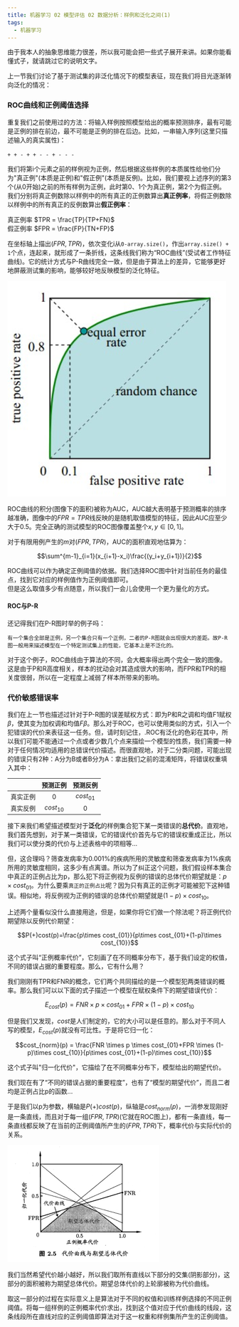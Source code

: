 ```yaml
---
title: 机器学习 02 模型评估 02 数据分析：样例和泛化之间(1)
tags: 
  - 机器学习
---
```


由于我本人的抽象思维能力很差，所以我可能会把一些式子展开来讲。如果你能看懂式子，就请跳过它的说明文字。

上一节我们讨论了基于测试集的非泛化情况下的模型表征，现在我们将目光逐渐转向泛化的情况：

### ROC曲线和正例阈值选择

重复我们之前使用过的方法：将输入样例按照模型给出的概率预测排序，最有可能是正例的排在前边，最不可能是正例的排在后边。比如，一串输入序列(这里只描述输入的真实属性)：

`+ + - + + - - + - - -`

我们将第i个元素之前的样例视为正例，然后根据这些样例的本质属性给他们分为"真正例"(本质是正例)和"假正例"(本质是反例)。比如，我们要视上述序列的第3个(从0开始)之前的所有样例为正例，此时第0、1个为真正例，第2个为假正例。我们分别将真正例数除以样例中的所有真正的正例数算出**真正例率**，将假正例数除以样例中的所有真正的反例数算出**假正例率**：

真正例率 $TPR = \frac{TP}{TP+FN}$  
假正例率 $FPR = \frac{FP}{TN+FP}$  

在坐标轴上描出$(FPR, TPR)$，依次变化i从`0-array.size()`，作出`array.size() + 1`个点，连起来，就形成了一条折线，这条线我们称为“ROC曲线”(受试者工作特征曲线)。它的统计方式与P-R曲线完全一致，但是由于算法上的差异，它能够更好地屏蔽测试集的影响，能够较好地反映模型的泛化特征。  

![ROC曲线](/assets/image/ML/ROC.png)  

ROC曲线的积分(图像下的面积)被称为AUC，AUC越大表明基于预测概率的排序越准确，图像中的$FPR = TPR$线反映的是随机取值模型的特征，因此AUC应至少大于0.5。完全正确的测试模型的ROC图像覆盖整个$x, y\in[0,1]$。

对于有限用例产生的$m$对$(FPR, TPR)$，AUC的面积直观地估算为：  

$$\sum^{m-1}_{i=1}(x_{i+1}-x_i)\frac{(y_i+y_{i+1})}{2}$$  

ROC曲线可以作为确定正例阈值的依据。我们选择ROC图中针对当前任务的最佳点，找到它对应的样例值作为正例阈值即可。  
但是这么取值多少有点随意，所以我们一会儿会使用一个更为量化的方式。

#### ROC与P-R

还记得我们在P-R图时举的例子吗：

```
有一个集合全部是正例，另一个集合只有一个正例，二者的P-R图就会出现很大的差距。故P-R图一般用来描述模型在一个特定测试集上的性能，它基本上是不泛化的。
```

对于这个例子，ROC曲线由于算法的不同，会大概率得出两个完全一致的图像。这是由于P和R高度相关，样本的扰动会对其造成很大的影响，而FPR和TPR的相关度很弱，所以在一定程度上减弱了样本所带来的影响。

### 代价敏感错误率

我们在上一节也描述过针对于P-R图的误差赋权方式：即为P和R之调和均值F1赋权$\beta$，使其变为加权调和均值$F\beta$。那么对于ROC，也可以使用类似的方式，引入一个犯错误的代价来表征这一任务。但，请时刻记住，.ROC有泛化的色彩在其中，所以我们可能不能通过一个点或者少数几个点来描绘一个模型的性质，我们需要一种对于任何情况均适用的总错误代价描述。而很直观地，对于二分类问题，可能出现的错误只有2种：A分为B或者B分为A：拿出我们之前的混淆矩阵，将错误权重填入其中：

|  | 预测正例 | 预测反例 |
| :-----: | :-----: | :-----: |
| 真实正例 | 0 | $cost_{01}$ |
| 真实反例 | $cost_{10}$ | 0 |  

接下来我们希望描述模型对于**泛化**的样例集合犯下某一类错误的**总代价**。直观地，我们首先想到，对于某一类错误，它的错误代价首先与它的错误权重成正比，所以我们可以使分类的代价与上述表格中的项相等...  

但，这合理吗？筛查发病率为0.001%的疾病所用的灵敏度和筛查发病率为1%疾病所用的灵敏度相同，这多少有点离谱。所以为了纠正这个问题，我们假设样本集合中真正的正例占比为p，那么犯下将正例视为反例的错误的总体代价期望就是：$p\times cost_{01}$。为什么要乘`真正的正例占比`呢？因为只有真正的正例才可能被犯下这种错误。相似地，将反例视为正例的错误的总体代价期望就是$(1-p)\times cost_{10}$。

上述两个量看似没什么直接用途，但是，如果你将它们做一个除法呢？将正例代价期望除以反例代价期望：

$$P(+)cost(p)=\frac{p\times cost_{01}}{p\times cost_{01}+(1-p)\times cost_{10}}$$

这个式子叫“正例概率代价”，它刻画了在不同概率分布下，基于我们设定的权值，不同的错误占据的重要程度。那么，它有什么用？

我们刚刚有TPR和FNR的概念，它们两个共同描绘的是一个模型犯两类错误的概率。那么我们可以以下面的式子描述一个模型在赋权条件下的期望错误代价：

$$E_{cost}(p) = FNR \times p \times cost_{01}+FPR \times (1-p)\times  cost_{10}$$

但是我们又发现，$cost$是人们制定的，它的大小可以是任意的。那么对于不同人写的模型，$E_{cost}(p)$就没有可比性。于是将它归一化：

$$cost_{norm}(p) = \frac{FNR \times p \times cost_{01}+FPR \times (1-p)\times  cost_{10}}{p\times cost_{01}+(1-p)\times cost_{10}}$$

这个式子叫"归一化代价"，它描绘了在不同概率分布下，模型给出的期望代价。

我们现在有了“不同的错误占据的重要程度”，也有了“模型的期望代价”，而且二者均是正例占比p的函数...

于是我们以p为参数，横轴是$P(+)cost(p)$，纵轴是$cost_{norm}(p)$，一消参发现刚好是一条直线，而且对于每一组$(FPR, TPR)$(它就在ROC图上)，都有一条直线，每一条直线都反映了在当前的正例阈值所产生的$(FPR, TPR)$下，概率代价与实际代价的关系。

![ROC曲线](/assets/image/ML/djqx.png)    

我们当然希望代价越小越好，所以我们取所有直线以下部分的交集(阴影部分)，这部分的面积被称为期望总体代价。期望总体代价的上轮廓被称为代价曲线。

取这一部分的过程在实际意义上是算法对于不同的权值和训练样例选择的不同正例阈值。将每一组样例的正例概率代价求出，找到这个值对应于代价曲线的线段，这条线段所在直线对应的正例阈值即算法对于这一权重和样例集所产生的正例阈值。